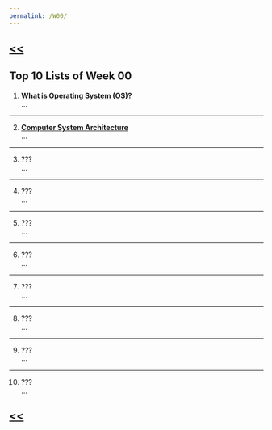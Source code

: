 ```yaml
---
permalink: /W00/
---
```

## [<<](../)

## Top 10 Lists of Week 00

1. **[What is Operating System (OS)?](https://edu.gcfglobal.org/en/computerbasics/understanding-operating-systems/1/)**<br>
...
* * *
2. **[Computer System Architecture](https://www.youtube.com/watch?v=So9SR3qpWsM)**<br>
...
* * *
3. ???<br>
...
* * *
4. ???<br>
...
* * *
5. ???<br>
...
* * *
6. ???<br>
...
* * *
7. ???<br>
...
* * *
8. ???<br>
...
* * *
9. ???<br>
...
* * *
10. ???<br>
...

## [<<](../)

